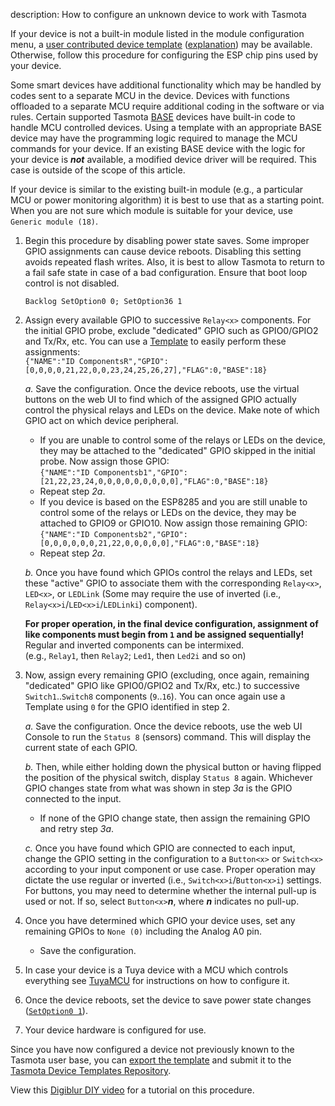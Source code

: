 description: How to configure an unknown device to work with Tasmota

If your device is not a built-in module listed in the module configuration menu, a [user contributed device template](https://templates.blakadder.com/) ([explanation](Templates)) may be available. Otherwise, follow this procedure for configuring the ESP chip pins used by your device.

Some smart devices have additional functionality which may be handled by codes sent to a separate MCU in the device. Devices with functions offloaded to a separate MCU require additional coding in the software or via rules. Certain supported Tasmota [BASE](Templates#base) devices have built-in code to handle MCU controlled devices. Using a template with an appropriate BASE device may have the programming logic required to manage the MCU commands for your device. If an existing BASE device with the logic for your device is **_not_** available, a modified device driver will be required. This case is outside of the scope of this article.

If your device is similar to the existing built-in module (e.g., a particular MCU or power monitoring algorithm) it is best to use that as a starting point. When you are not sure which module is suitable for your device, use `Generic module (18)`.  

1. Begin this procedure by disabling power state saves. Some improper GPIO assignments can cause device reboots. Disabling this setting avoids repeated flash writes. Also, it is best to allow Tasmota to return to a fail safe state in case of a bad configuration. Ensure that boot loop control is not disabled.  

   `Backlog SetOption0 0; SetOption36 1`  

2. Assign every available GPIO to successive `Relay<x>` components. For the initial GPIO probe, exclude "dedicated" GPIO such as GPIO0/GPIO2 and Tx/Rx, etc. You can use a [Template](Templates) to easily perform these assignments:  
   `{"NAME":"ID ComponentsR","GPIO":[0,0,0,0,21,22,0,0,23,24,25,26,27],"FLAG":0,"BASE":18}`  

   _a._ Save the configuration. Once the device reboots, use the virtual buttons on the web UI to find which of the assigned GPIO actually control the physical relays and LEDs on the device. Make note of which GPIO act on which device peripheral.  
      - If you are unable to control some of the relays or LEDs on the device, they may be attached to the "dedicated" GPIO skipped in the initial probe. Now assign those GPIO:  
        `{"NAME":"ID Componentsb1","GPIO":[21,22,23,24,0,0,0,0,0,0,0,0,0],"FLAG":0,"BASE":18}`
      - Repeat step _2a_.  
      - If you device is based on the ESP8285 and you are still unable to control some of the relays or LEDs on the device, they may be attached to GPIO9 or GPIO10. Now assign those remaining GPIO:  
        `{"NAME":"ID Componentsb2","GPIO":[0,0,0,0,0,0,21,22,0,0,0,0,0],"FLAG":0,"BASE":18}`
      - Repeat step _2a_.  

   _b._ Once you have found which GPIOs control the relays and LEDs, set these "active" GPIO to associate them with the corresponding `Relay<x>`, `LED<x>`, or `LEDLink` (Some may require the use of inverted (i.e., `Relay<x>i`/`LED<x>i`/`LEDLinki`) component).  

      **For proper operation, in the final device configuration, assignment of like components must begin from `1` and be assigned sequentially!** Regular and inverted components can be intermixed.  
      (e.g., `Relay1`, then `Relay2`; `Led1`, then `Led2i` and so on)  

3. Now, assign every remaining GPIO (excluding, once again, remaining "dedicated" GPIO like GPIO0/GPIO2 and Tx/Rx, etc.) to successive `Switch1`..`Switch8` components (`9`..`16`). You can once again use a Template using `0` for the GPIO identified in step 2.

   _a._ Save the configuration. Once the device reboots, use the web UI Console to run the `Status 8` (sensors) command. This will display the current state of each GPIO.

   _b._ Then, while either holding down the physical button or having flipped the position of the physical switch, display `Status 8` again. Whichever GPIO changes state from what was shown in step _3a_ is the GPIO connected to the input.

      - If none of the GPIO change state, then assign the remaining GPIO and retry step _3a_.

   _c._ Once you have found which GPIO are connected to each input, change the GPIO setting in the configuration to a `Button<x>` or `Switch<x>` according to your input component or use case. Proper operation may dictate the use regular or inverted (i.e., `Switch<x>i`/`Button<x>i`) settings. For buttons, you may need to determine whether the internal pull-up is used or not. If so, select `Button<x>`_**n**_, where _**n**_ indicates no pull-up.

4. Once you have determined which GPIO your device uses, set any remaining GPIOs to `None (0)` including the Analog A0 pin.
   - Save the configuration.

5. In case your device is a Tuya device with a MCU which controls everything see [TuyaMCU](TuyaMCU) for instructions on how to configure it.

6. Once the device reboots, set the device to save power state changes ([`SetOption0 1`](Commands#setoption0)).

7. Your device hardware is configured for use.  

Since you have now configured a device not previously known to the Tasmota user base, you can [export the template](Templates#exporting-your-template) and submit it to the [Tasmota Device Templates Repository](https://templates.blakadder.com/new.html).  

View this [Digiblur DIY video](https://youtu.be/5Oa27pCHtYo?t=518) for a tutorial on this procedure.  
